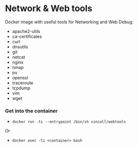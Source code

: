# Network & Web tools
Docker image with useful tools for Networking and Web Debug:

* apache2-utils
* ca-certificates
* curl
* dnsutils
* git
* netcat
* nginx
* nmap
* pv
* openssl
* traceroute
* tcpdump
* vim
* wget

### Get into the container

* `docker run -ti --entrypoint /bin/sh vincoll/webtools`

Or

* `docker exec -ti <container> bash `
